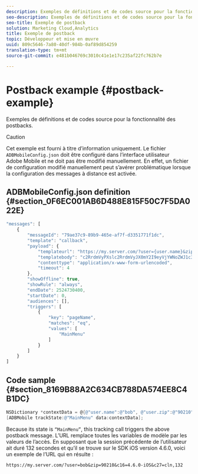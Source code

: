 ```yaml
---
description: Exemples de définitions et de codes source pour la fonctionnalité des postbacks.
seo-description: Exemples de définitions et de codes source pour la fonctionnalité des postbacks.
seo-title: Exemple de postback
solution: Marketing Cloud,Analytics
title: Exemple de postback
topic: Développeur et mise en œuvre
uuid: 809c5646-7a80-40df-984b-0af89d854259
translation-type: tm+mt
source-git-commit: e481b046769c3010c41e1e17c235af22fc762b7e

---
```



# Postback example {#postback-example}

Exemples de définitions et de codes source pour la fonctionnalité des postbacks.

>[!CAUTION]
>
>Cet exemple est fourni à titre d’information uniquement. Le fichier `ADBMobileConfig.json` doit être configuré dans l’interface utilisateur Adobe Mobile et ne doit pas être modifié manuellement. En effet, un fichier de configuration modifié manuellement peut s’avérer problématique lorsque la configuration des messages à distance est activée.

## ADBMobileConfig.json definition {#section_0F6EC001AB6D488E815F50C7F5DA022E}

```js
"messages": [ 
    { 
        "messageId": "79ae37c9-89b9-465e-af7f-d3351771f1dc", 
        "template": "callback", 
        "payload": {  
            "templateurl": "https://my.server.com/?user={user.name}&zip={user.zip}&c16={%sdkver%}&c27=cln,{a.PrevSessionLength}", 
            "templatebody": "c2RrdmVyPXslc2RrdmVyJX0mY2I9eyVjYWNoZWJ1c3QlfSZjbGllbnRJZD17bi5jbGllbnQuaWR9JnRzPXsldGltZXN0YW1wVSV9JnRzej17JXRpbWVzdGFtcFolfQ==", 
            "contenttype": "application/x-www-form-urlencoded",  
            "timeout": 4 
        }, 
        "showOffline": true, 
        "showRule": "always", 
        "endDate": 2524730400, 
        "startDate": 0, 
        "audiences": [], 
        "triggers": [ 
            { 
                "key": "pageName", 
                "matches": "eq", 
                "values": [ 
                    "MainMenu" 
                ] 
            } 
        ] 
    } 
] 
```

## Code sample {#section_8169B88A2C634CB788DA574EE8C4B1DC}

```objective-c
NSDictionary *contextData = @{@"user.name":@"bob", @"user.zip":@"90210"}; 
[ADBMobile trackState:@"MainMenu" data:contextData];
```

Because its state is `“MainMenu”`, this tracking call triggers the above postback message. L’URL remplace toutes les variables de modèle par les valeurs de l’accès. En supposant que la session précédente de l’utilisateur ait duré 132 secondes et qu’il se trouve sur le SDK iOS version 4.6.0, voici un exemple de l’URL qui en résulte :

`https://my.server.com/?user=bob&zip=90210&c16=4.6.0-iOS&c27=cln,132`

